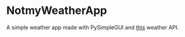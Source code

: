 # NotmyWeatherApp
A simple weather app made with PySimpleGUI and [this](https://openweathermap.org/) weather API.
